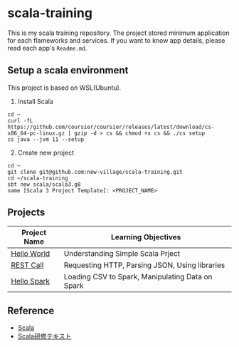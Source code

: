 # scala-training  
This is my scala training repository. The project stored minimum application for each flameworks and services. If you want to know app details, please read each app's `Readme.md`.

## Setup a scala environment  
This project is based on WSL(Ubuntu).  
  
1. Install Scala  
```
cd ~
curl -fL https://github.com/coursier/coursier/releases/latest/download/cs-x86_64-pc-linux.gz | gzip -d > cs && chmod +x cs && ./cs setup
cs java --jvm 11 --setup
```
  
2. Create new project  
```
cd ~
git clone git@github.com:new-village/scala-training.git
cd ~/scala-training
sbt new scala/scala3.g8
name [Scala 3 Project Template]: <PROJECT_NAME>
```

## Projects
| Project Name | Learning Objectives |
| --- | --- |
| [Hello World](https://github.com/new-village/scala-training/tree/main/hello-world) | Understanding Simple Scala Prject |
| [REST Call](https://github.com/new-village/scala-training/tree/main/rest-call) | Requesting HTTP, Parsing JSON, Using libraries |
| [Hello Spark](https://github.com/new-village/scala-training/tree/main/hello-spark) | Loading CSV to Spark, Manipulating Data on Spark |

## Reference  
* [Scala](https://www.scala-lang.org/)
* [Scala研修テキスト](https://scala-text.github.io/scala_text/)